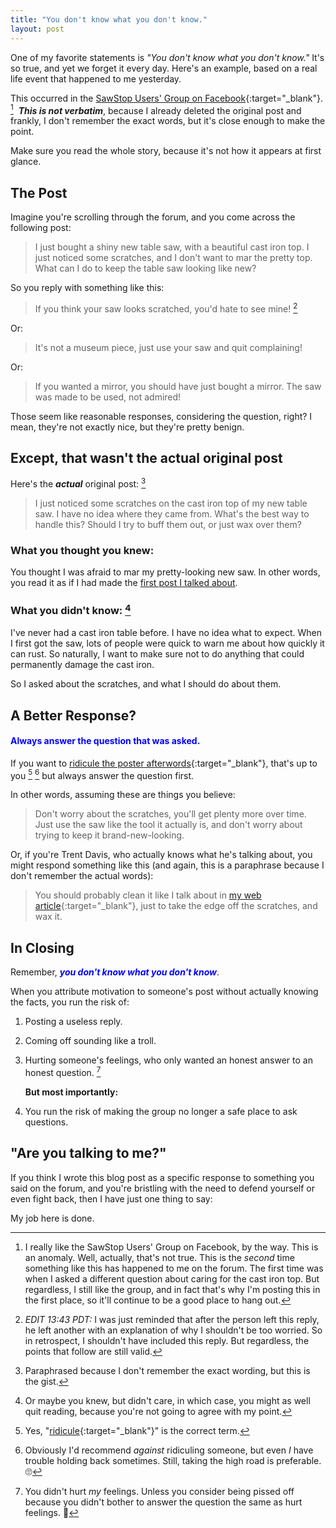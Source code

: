 ```yaml
---
title: "You don't know what you don't know."
layout: post
---
```

One of my favorite statements is *"You don't know what you don't know."* It's so true, and yet we forget it every day. Here's an example, based on a real life event that happened to me yesterday.

This occurred in the [SawStop Users' Group on Facebook](https://www.facebook.com/groups/sawstopusersgroup/){:target="_blank"}. [^1] &nbsp;***This is not verbatim***, because I already deleted the original post and frankly, I don't remember the exact words, but it's close enough to make the point.

Make sure you read the whole story, because it's not how it appears at first glance.

## The Post

Imagine you're scrolling through the forum, and you come across the following post:

> I just bought a shiny new table saw, with a beautiful cast iron top. I just noticed some scratches, and I don't want to mar the pretty top. What can I do to keep the table saw looking like new?

So you reply with something like this:

> If you think your saw looks scratched, you'd hate to see mine! [^7]

Or:

> It's not a museum piece, just use your saw and quit complaining!

Or:

> If you wanted a mirror, you should have just bought a mirror. The saw was made to be used, not admired!

Those seem like reasonable responses, considering the question, right? I mean, they're not exactly nice, but they're pretty benign.

## Except, that wasn't the actual original post

Here's the ***actual*** original post: [^2]

> I just noticed some scratches on the cast iron top of my new table saw. I have no idea where they came from. What's the best way to handle this? Should I try to buff them out, or just wax over them?

### What you thought you knew:

You thought I was afraid to mar my pretty-looking new saw. In other words, you read it as if I had made the [first post I talked about](#the-post).

### What you didn't know: [^3]

I've never had a cast iron table before. I have no idea what to expect. When I first got the saw, lots of people were quick to warn me about how quickly it can rust. So naturally, I want to make sure not to do anything that could permanently damage the cast iron.

So I asked about the scratches, and what I should do about them.

## A Better Response?

#### <span style="color:blue">Always answer the question that was asked.</span>

If you want to [ridicule the poster afterwords](/assets/images-posts/2019/05/2019-05-11.1.01.jpg){:target="_blank"}, that's up to you [^4] [^5] but always answer the question first.

In other words, assuming these are things you believe:

> Don't worry about the scratches, you'll get plenty more over time. Just use the saw like the tool it actually is, and don't worry about trying to keep it brand-new-looking.

Or, if you're Trent Davis, who actually knows what he's talking about, you might respond something like this (and again, this is a paraphrase because I don't remember the actual words):

> You should probably clean it like I talk about in [my web article](https://www.trentdavis.net/2017/06/13/tool-maintenance-protecting-cast-iron-tabletop/){:target="_blank"}, just to take the edge off the scratches, and wax it.

## In Closing

Remember, <span style="color:blue">***you don't know what you don't know***</span>.

When you attribute motivation to someone's post without actually knowing the facts, you run the risk of:

1. Posting a useless reply.
2. Coming off sounding like a troll.
3. Hurting someone's feelings, who only wanted an honest answer to an honest question. [^6]

    **But most importantly:**

4. You run the risk of making the group no longer a safe place to ask questions.

## "Are you talking to me?"

If you think I wrote this blog post as a specific response to something you said on the forum, and you're bristling with the need to defend yourself or even fight back, then I have just one thing to say:

My job here is done.

[^1]: I really like the SawStop Users' Group on Facebook, by the way. This is an anomaly. Well, actually, that's not true. This is the *second* time something like this has happened to me on the forum. The first time was when I asked a different question about caring for the cast iron top. But regardless, I still like the group, and in fact that's why I'm posting this in the first place, so it'll continue to be a good place to hang out.

[^2]: Paraphrased because I don't remember the exact wording, but this is the gist.

[^3]: Or maybe you knew, but didn't care, in which case, you might as well quit reading, because you're not going to agree with my point.

[^4]: Yes, "[ridicule](https://en.oxforddictionaries.com/definition/ridicule){:target="_blank"}" is the correct term.

[^5]: Obviously I'd recommend *against* ridiculing someone, but even *I* have trouble holding back sometimes. Still, taking the high road is preferable. 🙄

[^6]: You didn't hurt *my* feelings. Unless you consider being pissed off because you didn't bother to answer the question the same as hurt feelings. 🤬

[^7]: *EDIT 13:43 PDT:* I was just reminded that after the person left this reply, he left another with an explanation of why I shouldn't be too worried. So in retrospect, I shouldn't have included this reply. But regardless, the points that follow are still valid.